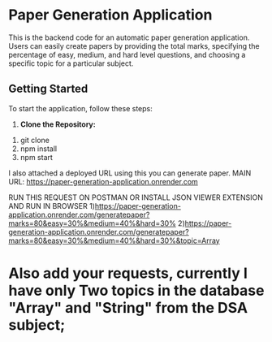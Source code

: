 # Paper Generation Application

This is the backend code for an automatic paper generation application. Users can easily create papers by providing the total marks, specifying the percentage of easy, medium, and hard level questions, and choosing a specific topic for a particular subject.

## Getting Started

To start the application, follow these steps:

1. **Clone the Repository:**
  1) git clone <repository-url>
  2) npm install
  3) npm start

I also attached a deployed URL using this you can generate paper.
MAIN URL: https://paper-generation-application.onrender.com

RUN THIS REQUEST ON POSTMAN OR INSTALL JSON VIEWER EXTENSION AND RUN IN BROWSER
1)https://paper-generation-application.onrender.com/generatepaper?marks=80&easy=30%&medium=40%&hard=30%
2)https://paper-generation-application.onrender.com/generatepaper?marks=80&easy=30%&medium=40%&hard=30%&topic=Array

# Also add your requests, currently I have only Two topics in  the database "Array" and "String" from the DSA subject;

